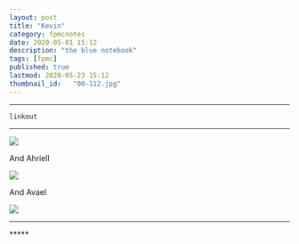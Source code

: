 ```yaml
---
layout: post
title: "Kevin"
category: fpmcnotes
date: 2020-05-01 15:12
description: "the blue notebook"
tags: [fpmc]
published: true
lastmod: 2020-05-23 15:12
thumbnail_id:	"00-112.jpg"
---
```


*****

`linkout`

*****

<img src="{{ site.url }}/assets/img/ca38.jpg" />

And Ahriell

<img src="{{ site.url }}/assets/img/ca42.jpg" />

And Avael

<img src="{{ site.url }}/assets/img/ca43.jpg" />


*****
<div class="fpmc-nav">


</div>
*****
